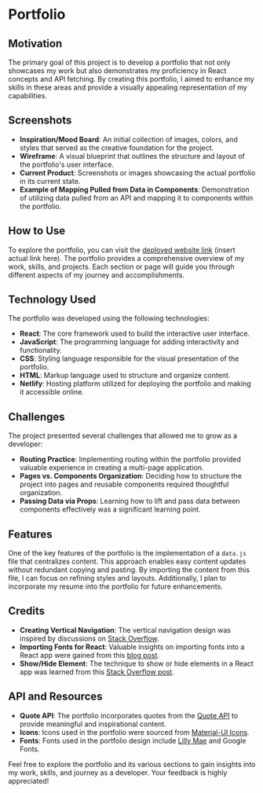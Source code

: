# Portfolio

## Motivation

The primary goal of this project is to develop a portfolio that not only showcases my work but also demonstrates my proficiency in React concepts and API fetching. By creating this portfolio, I aimed to enhance my skills in these areas and provide a visually appealing representation of my capabilities.

## Screenshots

- **Inspiration/Mood Board**: An initial collection of images, colors, and styles that served as the creative foundation for the project.
- **Wireframe**: A visual blueprint that outlines the structure and layout of the portfolio's user interface.
- **Current Product**: Screenshots or images showcasing the actual portfolio in its current state.
- **Example of Mapping Pulled from Data in Components**: Demonstration of utilizing data pulled from an API and mapping it to components within the portfolio.

## How to Use

To explore the portfolio, you can visit the [deployed website link](#) (insert actual link here). The portfolio provides a comprehensive overview of my work, skills, and projects. Each section or page will guide you through different aspects of my journey and accomplishments.

## Technology Used

The portfolio was developed using the following technologies:

- **React**: The core framework used to build the interactive user interface.
- **JavaScript**: The programming language for adding interactivity and functionality.
- **CSS**: Styling language responsible for the visual presentation of the portfolio.
- **HTML**: Markup language used to structure and organize content.
- **Netlify**: Hosting platform utilized for deploying the portfolio and making it accessible online.

## Challenges

The project presented several challenges that allowed me to grow as a developer:

- **Routing Practice**: Implementing routing within the portfolio provided valuable experience in creating a multi-page application.
- **Pages vs. Components Organization**: Deciding how to structure the project into pages and reusable components required thoughtful organization.
- **Passing Data via Props**: Learning how to lift and pass data between components effectively was a significant learning point.

## Features

One of the key features of the portfolio is the implementation of a `data.js` file that centralizes content. This approach enables easy content updates without redundant copying and pasting. By importing the content from this file, I can focus on refining styles and layouts. Additionally, I plan to incorporate my resume into the portfolio for future enhancements.

## Credits

- **Creating Vertical Navigation**: The vertical navigation design was inspired by discussions on [Stack Overflow](https://stackoverflow.com/questions/23870696/vertical-navigation-with-rotated-text).
- **Importing Fonts for React**: Valuable insights on importing fonts into a React app were gained from this [blog post](https://blog.greenroots.info/3-quick-ways-to-add-fonts-to-your-react-app).
- **Show/Hide Element**: The technique to show or hide elements in a React app was learned from this [Stack Overflow post](https://stackoverflow.com/questions/24502898/show-or-hide-element-in-react).

## API and Resources

- **Quote API**: The portfolio incorporates quotes from the [Quote API](https://api-ninjas.com/api/quotes) to provide meaningful and inspirational content.
- **Icons**: Icons used in the portfolio were sourced from [Material-UI Icons](https://mui.com/material-ui/icons/).
- **Fonts**: Fonts used in the portfolio design include [Lilly Mae](https://fontbundles.net/free-fonts/script-fonts/lilly-mae) and Google Fonts.

Feel free to explore the portfolio and its various sections to gain insights into my work, skills, and journey as a developer. Your feedback is highly appreciated!
